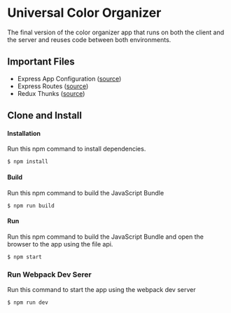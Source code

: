 Universal Color Organizer
=====================
The final version of the color organizer app that runs on both the client and the server and reuses code between both environments.

Important Files
--------------

* Express App Configuration ([source](https://github.com/MoonHighway/learning-react/blob/master/chapter-12/color-organizer/src/server/app.js))
* Express Routes ([source](https://github.com/MoonHighway/learning-react/blob/master/chapter-12/color-organizer/src/server/color-api.js))
* Redux Thunks ([source](https://github.com/MoonHighway/learning-react/blob/master/chapter-12/color-organizer/src/actions.js))

Clone and Install
-------------

#### Installation
Run this npm command to install dependencies.
```
$ npm install
```

#### Build
Run this npm command to build the JavaScript Bundle
```
$ npm run build
```

#### Run
Run this npm command to build the JavaScript Bundle and open the browser to the app using the file api.
```
$ npm start
```

### Run Webpack Dev Serer
Run this command to start the app using the webpack dev server
```
$ npm run dev
```
